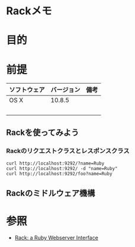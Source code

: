 Rackメモ
===
# 目的
# 前提
| ソフトウェア     | バージョン    | 備考         |
|:---------------|:-------------|:------------|
| OS X           |10.8.5        |             |
|           　　　|        |             |

## Rackを使ってみよう
### Rackのリクエストクラスとレスポンスクラス

```
curl http://localhost:9292/?name=Ruby
curl http://localhost:9292/ -d "name=Ruby"
curl http://localhost:9292/foo?name=Ruby
```

## Rackのミドルウェア機構


# 参照

+ [Rack: a Ruby Webserver Interface](http://rack.github.io/)

